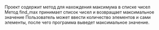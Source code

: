 Проект содержит метод для нахождения максимума в списке чисел Метод 
find_max принимает список чисел и возвращает максимальное значение
Пользователь может ввести количество элементов и сами элементы, после чего программа выведет максимальное значение.
